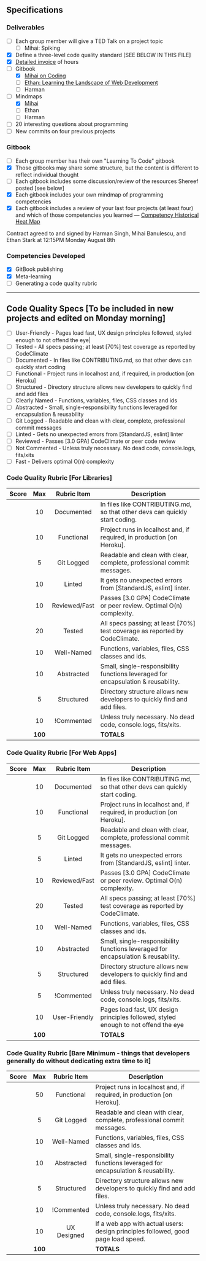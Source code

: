 ## Specifications

### Deliverables
- [ ] Each group member will give a TED Talk on a project topic
  - [ ] Mihai: Spiking
- [x] Define a three-level code quality standard [SEE BELOW IN THIS FILE]
- [x] [Detailed invoice](https://docs.google.com/spreadsheets/d/1GxSXhguI27apeWIzUFp_2f_T2xOPUWv5h-ry6RQvvoU/edit#gid=0) of hours
- [ ] Gitbook
  - [x] [Mihai on Coding](https://bluemihai.gitbooks.io/mihai-on-coding/content/)
  - [ ] [Ethan: Learning the Landscape of Web Development](https://ethanjstark.gitbooks.io/landscape-of-web/content)
  - [ ] Harman
- [ ] Mindmaps
  - [x] [Mihai](https://www.mindmeister.com/739674955/dev-competencies)
  - [ ] Ethan
  - [ ] Harman
- [ ] 20 interesting questions about programming
- [ ] New commits on four previous projects 

### Gitbook 
- [ ] Each group member has their own "Learning To Code" gitbook
- [x] Those gitbooks may share some structure, but the content is different to reflect individual thought
- [ ] Each gitbook includes some discussion/review of the resources Shereef posted [see below]
- [x] Each gitbook includes your own mindmap of programming competencies
- [x] Each gitbook includes a review of your last four projects (at least four) and which of those 
competencies you learned — [Competency Historical Heat Map](https://docs.google.com/spreadsheets/d/1bzi_8tOLrB18tIr21_7JSo9g5-x8x4KiticBPKWFVr0/edit#gid=0)

Contract agreed to and signed by Harman Singh, Mihai Banulescu, and Ethan Stark at 12:15PM Monday August 8th

### Competencies Developed
- [x] GitBook publishing
- [x] Meta-learning
- [ ] Generating a code quality rubric

<hr>

## Code Quality Specs [To be included in new projects and edited on Monday morning]

- [ ] User-Friendly - Pages load fast, UX design principles followed, styled enough to not offend the eye|
- [ ] Tested - All specs passing; at least [70%] test coverage as reported by CodeClimate
- [ ] Documented - In files like CONTRIBUTING.md, so that other devs can quickly start coding
- [ ] Functional - Project runs in localhost and, if required, in production [on Heroku]
- [ ] Structured - Directory structure allows new developers to quickly find and add files
- [ ] Clearly Named - Functions, variables, files, CSS classes and ids
- [ ] Abstracted - Small, single-responsibility functions leveraged for encapsulation & reusability
- [ ] Git Logged - Readable and clean with clear, complete, professional commit messages
- [ ] Linted - Gets no unexpected errors from [StandardJS, eslint] linter
- [ ] Reviewed - Passes [3.0 GPA] CodeClimate or peer code review
- [ ] Not Commented - Unless truly necessary. No dead code, console.logs, fits/xits
- [ ] Fast - Delivers optimal O(n) complexity

### Code Quality Rubric [For Libraries]

| Score | Max     | Rubric Item  | Description                                                                        |
|-------|:-------:|:------------:|------------------------------------------------------------------------------------|
|       | 10      | Documented   | In files like CONTRIBUTING.md, so that other devs can quickly start coding.        |
|       | 10      | Functional   | Project runs in localhost and, if required, in production [on Heroku].             |
|       | 5       | Git Logged   | Readable and clean with clear, complete, professional commit messages.             |
|       | 10      | Linted       | It gets no unexpected errors from [StandardJS, eslint] linter.                     |
|       | 10      | Reviewed/Fast| Passes [3.0 GPA] CodeClimate or peer review. Optimal O(n) complexity.              |
|       | 20      | Tested       | All specs passing; at least [70%] test coverage as reported by CodeClimate.        |
|       | 10      | Well-Named| Functions, variables, files, CSS classes and ids.                                  |
|       | 10      | Abstracted   | Small, single-responsibility functions leveraged for encapsulation & reusability.  |
|       | 5       | Structured   | Directory structure allows new developers to quickly find and add files.           |
|       | 10      | !Commented   | Unless truly necessary. No dead code, console.logs, fits/xits.                     |
|       |<b>100</b>|              | <b>TOTALS</b>                                                                     |


### Code Quality Rubric [For Web Apps]

| Score | Max     | Rubric Item  | Description                                                                        |
|-------|:-------:|:------------:|------------------------------------------------------------------------------------|
|       | 10      | Documented   | In files like CONTRIBUTING.md, so that other devs can quickly start coding.        |
|       | 10      | Functional   | Project runs in localhost and, if required, in production [on Heroku].             |
|       | 5       | Git Logged   | Readable and clean with clear, complete, professional commit messages.             |
|       | 5       | Linted       | It gets no unexpected errors from [StandardJS, eslint] linter.                     |
|       | 10      | Reviewed/Fast| Passes [3.0 GPA] CodeClimate or peer review. Optimal O(n) complexity.              |
|       | 20      | Tested       | All specs passing; at least [70%] test coverage as reported by CodeClimate.        |
|       | 10      | Well-Named| Functions, variables, files, CSS classes and ids.                                  |
|       | 10      | Abstracted   | Small, single-responsibility functions leveraged for encapsulation & reusability.  |
|       | 5       | Structured   | Directory structure allows new developers to quickly find and add files.           |
|       | 5       | !Commented| Unless truly necessary. No dead code, console.logs, fits/xits.                     |
|       | 10      | User-Friendly| Pages load fast, UX design principles followed, styled enough to not offend the eye|
|       |<b>100</b>|             | <b>TOTALS</b>                                                                      |


### Code Quality Rubric [Bare Minimum - things that developers generally do without dedicating extra time to it]

| Score | Max     | Rubric Item  | Description                                                                        |
|-------|:-------:|:------------:|------------------------------------------------------------------------------------|
|       | 50      | Functional   | Project runs in localhost and, if required, in production [on Heroku].             |
|       | 5       | Git Logged   | Readable and clean with clear, complete, professional commit messages.             |
|       | 10      | Well-Named| Functions, variables, files, CSS classes and ids.                                  |
|       | 10      | Abstracted   | Small, single-responsibility functions leveraged for encapsulation & reusability.  |
|       | 5       | Structured   | Directory structure allows new developers to quickly find and add files.           |
|       | 10      | !Commented| Unless truly necessary. No dead code, console.logs, fits/xits.                     |
|       | 10      | UX Designed  | If a web app with actual users: design principles followed, good page load speed.  |
|       |<b>100</b>|              | <b>TOTALS</b>                                                                     |
